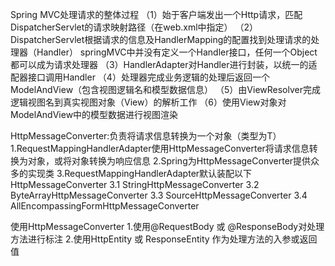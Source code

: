 Spring MVC处理请求的整体过程
（1）始于客户端发出一个Http请求，匹配DispatcherServlet的请求映射路径（在web.xml中指定）
（2）DispatcherServlet根据请求的信息及HandlerMapping的配置找到处理请求的处理器（Handler）
     springMVC中并没有定义一个Handler接口，任何一个Object都可以成为请求处理器
（3）HandlerAdapter对Handler进行封装，以统一的适配器接口调用Handler
（4）处理器完成业务逻辑的处理后返回一个ModelAndView（包含视图逻辑名和模型数据信息）
（5）由ViewResolver完成逻辑视图名到真实视图对象（View）的解析工作
（6）使用View对象对ModelAndView中的模型数据进行视图渲染


HttpMessageConverter<T>:负责将请求信息转换为一个对象（类型为T）
 1.RequestMappingHandlerAdapter使用HttpMessageConverter将请求信息转换为对象，或将对象转换为响应信息
 2.Spring为HttpMessageConverter<T>提供众多的实现类
 3.RequestMappingHandlerAdapter默认装配以下HttpMessageConverter
   3.1 StringHttpMessageConverter
   3.2 ByteArrayHttpMessageConverter
   3.3 SourceHttpMessageConverter
   3.4 AllEncompassingFormHttpMessageConverter

使用HttpMessageConverter<T>
 1.使用@RequestBody 或 @ResponseBody对处理方法进行标注
 2.使用HttpEntity<T> 或 ResponseEntity<T> 作为处理方法的入参或返回值 
     